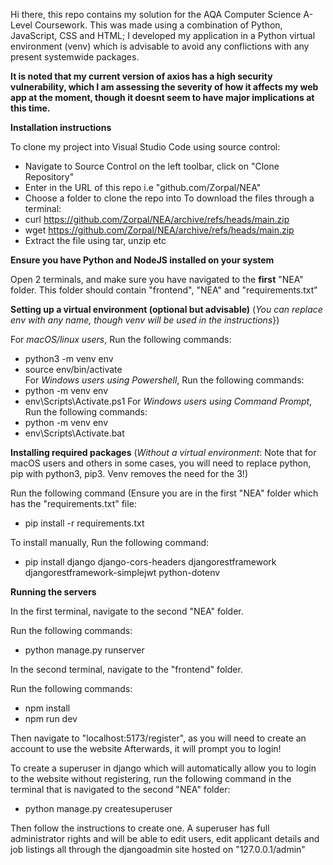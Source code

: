 Hi there, this repo contains my solution for the AQA Computer Science A-Level Coursework. This was made using a combination of Python, JavaScript, CSS and HTML; I developed my application in a Python virtual environment (venv) which is advisable to avoid any conflictions with any present systemwide packages. 

**It is noted that my current version of axios has a high security vulnerability, which I am assessing the severity of how it affects my web app at the moment, though it doesnt seem to have major implications at this time.**

**Installation instructions**

To clone my project into Visual Studio Code using source control:

 - Navigate to Source Control on the left toolbar, click on "Clone Repository"
 - Enter in the URL of this repo i.e "github.com/Zorpal/NEA"
 - Choose a folder to clone the repo into
To download the files through a terminal:
 - curl https://github.com/Zorpal/NEA/archive/refs/heads/main.zip
 - wget https://github.com/Zorpal/NEA/archive/refs/heads/main.zip
 - Extract the file using tar, unzip etc

**Ensure you have Python and NodeJS installed on your system**
  
Open 2 terminals, and make sure you have navigated to the **first** "NEA" folder. This folder should contain "frontend", "NEA" and "requirements.txt"
   
**Setting up a virtual environment (optional but advisable)**
(*You can replace env with any name, though venv will be used in the instructions*})
   
For _macOS/linux users_, Run the following commands:
   -   python3 -m venv env 
   -   source env/bin/activate\
For _Windows users using Powershell_, Run the following commands:
   -   python -m venv env 
   -   env\Scripts\Activate.ps1
For _Windows users using Command Prompt_, Run the following commands:
   -   python -m venv env
   -   env\Scripts\Activate.bat

**Installing required packages**
(*Without a virtual environment*: Note that for macOS users and others in some cases, you will need to replace python, pip with python3, pip3. Venv removes the need for the 3!)

Run the following command (Ensure you are in the first "NEA" folder which has the "requirements.txt" file:
  - pip install -r requirements.txt

To install manually, Run the following command:
  - pip install django django-cors-headers djangorestframework djangorestframework-simplejwt python-dotenv

**Running the servers**

In the first terminal, navigate to the second "NEA" folder.

Run the following commands:
  - python manage.py runserver

In the second terminal, navigate to the "frontend" folder.

Run the following commands:
  - npm install
  - npm run dev

Then navigate to "localhost:5173/register", as you will need to create an account to use the website
Afterwards, it will prompt you to login!

To create a superuser in django which will automatically allow you to login to the website without registering, run the following command in the terminal that is navigated to the second "NEA" folder:

  - python manage.py createsuperuser

Then follow the instructions to create one. A superuser has full administrator rights and will be able to edit users, edit applicant details and job listings all through the djangoadmin site hosted on "127.0.0.1/admin"

